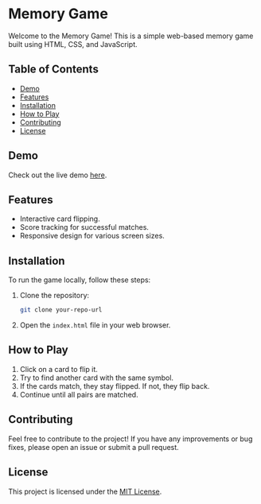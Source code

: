 # Memory Game

Welcome to the Memory Game! This is a simple web-based memory game built using HTML, CSS, and JavaScript.

## Table of Contents
- [Demo](#demo)
- [Features](#features)
- [Installation](#installation)
- [How to Play](#how-to-play)
- [Contributing](#contributing)
- [License](#license)

## Demo

Check out the live demo [here](your-live-demo-url).

## Features

- Interactive card flipping.
- Score tracking for successful matches.
- Responsive design for various screen sizes.

## Installation

To run the game locally, follow these steps:

1. Clone the repository:
    ```bash
    git clone your-repo-url
    ```

2. Open the `index.html` file in your web browser.

## How to Play

1. Click on a card to flip it.
2. Try to find another card with the same symbol.
3. If the cards match, they stay flipped. If not, they flip back.
4. Continue until all pairs are matched.

## Contributing

Feel free to contribute to the project! If you have any improvements or bug fixes, please open an issue or submit a pull request.

## License

This project is licensed under the [MIT License](LICENSE).

